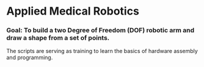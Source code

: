 # Applied Medical Robotics 

### Goal: To build a two Degree of Freedom (DOF) robotic arm and draw a shape from a set of points.

The scripts are serving as training to learn the basics of hardware assembly and programming. 
